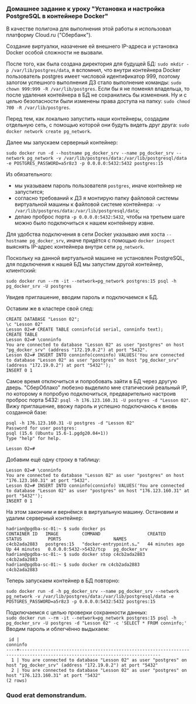 ### Домашнее задание к уроку "Установка и настройка PostgreSQL в контейнере Docker"


В качестве полигона для выполнения этой работы я использовал платформу Cloud.ru ("Сбербанк").
 
Создание виртуалки, назачение ей внешнего IP-адреса и установка Docker особой сложности не вызвали. 
 
После того, как была создана директория для будущей БД: `sudo mkdir -p /var/lib/postgres/data`, я вспомнил, что внутри контейнера Docker пользователь postgres имеет числовой идентификатор 999, поэтому залогом успешного выполнения ДЗ стало выполнение команды: `sudo chown 999:999 -R /var/lib/postgres`. Если бы я не поменял владельца, то после удаления контейнера в БД не сохранились бы изменения. Ну и с целью безопасности были изменены права доступа на папку: `sudo chmod 700 -R /var/lib/postgres`.
 
Перед тем, как локально запустить наши контейнеры, создадим отдельную сеть, с помощью которой они будуть видеть друг друга: `sudo docker network create pg_network`.

Далее мы запускаем серверный контейнер:
```
sudo docker run -d --hostname pg_docker_srv --name pg_docker_srv --network pg_network -v /var/lib/postgres/data:/var/lib/postgresql/data -e POSTGRES_PASSWORD=a5r8z3 -p 0.0.0.0:5432:5432 postgres:15
``` 
Из обязательного: 
* мы указываем пароль пользователя `postgres`, иначе контейнер не запустится; 
* cогласно требований к ДЗ я монтирую папку файловой системы виртуальной машины к файловой системе контейнера: `-v /var/lib/postgres/data:/var/lib/postgresql/data`;
* делаю проброс порта `-p 0.0.0.0:5432:5432`, чтобы на третьем шаге можно было подключиться к нашем контейнеру извне.

Для удобства подключения в сети Docker указываю имя хоста `--hostname pg_docker_srv`, иначе придётся с помощью `docker inspect` выяснять IP-адрес контейнера внутри сети `pg_network`. 

Поскольку на данной виртуальной машине не установлен PostgreSQL, для подключения к нашей БД мы запустим другой контейнер, клиентский:
```
sudo docker run --rm -it --network=pg_network postgres:15 psql -h pg_docker_srv -U postgres
```

Увидев приглашение, вводим пароль и подключаемся к БД.

Оставим же в кластере свой след:
```
CREATE DATABASE "Lesson 02";
\c "Lesson 02"
Lesson 02=# CREATE TABLE conninfo(id serial, conninfo text);
CREATE TABLE
Lesson 02=# \conninfo
You are connected to database "Lesson 02" as user "postgres" on host "pg_docker_srv" (address "172.19.0.2") at port "5432".
Lesson 02=# INSERT INTO conninfo(conninfo) VALUES('You are connected to database "Lesson 02" as user "postgres" on host "pg_docker_srv" (address "172.19.0.2") at port "5432"');
INSERT 0 1
``` 
Самое время отключиться и попробовать зайти в БД через другую дверь. "СберОблако" любезно выделило мне статический реальный IP, по которому я попробую подключиться, предварительно настроив проброс порта 5432: `psql -h 176.123.160.31 -U postgres -d "Lesson 02"`. Вижу приглашение, ввожу пароль и успешно подключаюсь к вновь созданной базе:
```
psql -h 176.123.160.31 -U postgres -d "Lesson 02"
Password for user postgres:
psql (15.6 (Ubuntu 15.6-1.pgdg20.04+1))
Type "help" for help.

Lesson 02=#
```
Добавим ещё одну строку в таблицу:
```
Lesson 02=# \conninfo
You are connected to database "Lesson 02" as user "postgres" on host "176.123.160.31" at port "5432".
Lesson 02=# INSERT INTO conninfo(conninfo) VALUES('You are connected to database "Lesson 02" as user "postgres" on host "176.123.160.31" at port "5432"');
INSERT 0 1

```
На этом закончим и вернёмся в виртуальную машину.
Остановим и удалим серверный контейнер:
```
hadrian@pgdba-sc-01:~ $ sudo docker ps
CONTAINER ID   IMAGE         COMMAND                  CREATED          STATUS          PORTS                    NAMES
c4cb2ada2883   postgres:15   "docker-entrypoint.s…"   44 minutes ago   Up 44 minutes   0.0.0.0:5432->5432/tcp   pg_docker_srv
hadrian@pgdba-sc-01:~ $ sudo docker stop c4cb2ada2883
c4cb2ada2883
hadrian@pgdba-sc-01:~ $ sudo docker rm c4cb2ada2883
c4cb2ada2883

``` 
Теперь запускаем контейнер в БД повторно:
```
sudo docker run -d -h pg_docker_srv --name pg_docker_srv --network pg_network -v /var/lib/postgres/data:/var/lib/postgresql/data -e POSTGRES_PASSWORD=a5r8z3 -p 0.0.0.0:5432:5432 postgres:15
```
Подключаемся с целью проверки сохранности данных:\
`sudo docker run --rm -it --network=pg_network postgres:15 psql -h pg_docker_srv -U postgres -d "Lesson 02" -c 'SELECT * FROM conninfo;'`\
Вводим пароль и облегчённо выдыхаем:
```
 id |                                                          conninfo
----+----------------------------------------------------------------------------------------------------------------------------
  1 | You are connected to database "Lesson 02" as user "postgres" on host "pg_docker_srv" (address "172.19.0.2") at port "5432"
  2 | You are connected to database "Lesson 02" as user "postgres" on host "176.123.160.31" at port "5432"
(2 rows)
```
### Quod erat demonstrandum.
